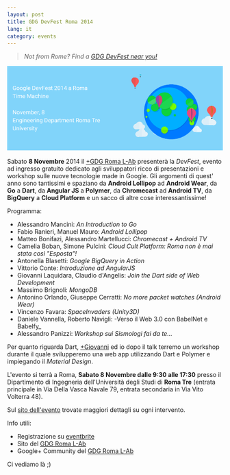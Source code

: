 ```yaml
---
layout: post
title: GDG DevFest Roma 2014
lang: it
category: events
---
```


> _Not from Rome? Find a [GDG DevFest near you!](http://devfest.gdg.events)_

![DevFest](/assets/img/posts/devfest2014.png)

Sabato **8 Novembre** 2014 il [+GDG Roma L-Ab](https://plus.google.com/communities/115263653461939871399) presenterà la *DevFest*, evento ad ingresso gratuito dedicato  agli sviluppatori ricco di presentazioni e workshop sulle nuove tecnologie made in Google. Gli argomenti di quest' anno sono tantissimi e spaziano da **Android Lollipop** ad **Android Wear**, da **Go** a **Dart**, da **Angular JS** a **Polymer**, da **Chromecast** ad **Android TV**, da **BigQuery** a **Cloud Platform** e un sacco di altre cose interessantissime!

<!--more-->

Programma:

- Alessandro Mancini: _An Introduction to Go_
- Fabio Ranieri, Manuel Mauro: _Android Lollipop_
- Matteo Bonifazi, Alessandro Martellucci: _Chromecast + Android TV_
- Camelia Boban, Simone Pulcini: _Cloud Cult Platform: Roma non è mai stata così "Esposta"!_
- Antonella Blasetti: _Google BigQuery in Action_
- Vittorio Conte: _Introduzione ad AngularJS_
- Giovanni Laquidara, Claudio d'Angelis: _Join the Dart side of Web Development_
- Massimo Brignoli: _MongoDB_
- Antonino Orlando, Giuseppe Cerratti: _No more packet watches (Android Wear)_
- Vincenzo Favara: _SpaceInvaders (Unity3D)_
- Daniele Vannella, Roberto Navigli: -Verso il Web 3.0 con BabelNet e Babelfy_
- Alessandro Panizzi: _Workshop sui Sismologi fai da te..._

<!--more-->

Per quanto riguarda Dart, [+Giovanni](https://plus.google.com/+giovannilaquidara) ed io dopo il talk terremo un workshop durante il quale svilupperemo una web app utilizzando Dart e Polymer e impiegando il _Material Design_.


L'evento si terrà a Roma, **Sabato 8 Novembre dalle 9:30 alle 17:30** presso il Dipartimento di Ingegneria dell'Università degli Studi di **Roma Tre** (entrata principale in Via Della Vasca Navale 79, entrata secondaria in Via Vito Volterra 48).

Sul [sito dell'evento](http://roma.gdg.io/devfest.html) trovate maggiori dettagli su ogni intervento.

Info utili:

- Registrazione su [eventbrite](http://www.eventbrite.it/e/biglietti-google-devfest-roma-2014-13743752935)
- Sito del [GDG Roma L-Ab](http://roma.gdg.io)
- Google+ Community del [GDG Roma L-Ab](https://plus.google.com/communities/115263653461939871399)


Ci vediamo là ;)
